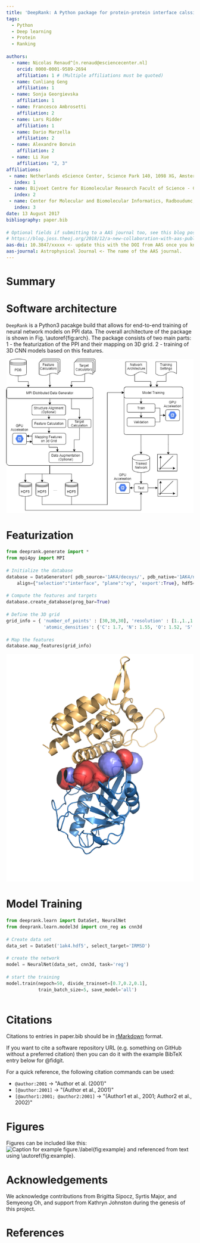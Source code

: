 ```yaml
---
title: 'DeepRank: A Python package for protein-protein interface calssification/ranking using 3D CNN'
tags:
  - Python
  - Deep learning
  - Protein
  - Ranking
  
authors:
  - name: Nicolas Renaud^[n.renaud@esciencecenter.nl]
    orcid: 0000-0001-9589-2694
    affiliation: 1 # (Multiple affiliations must be quoted)
  - name: Cunliang Geng
    affiliation: 1
  - name: Sonja Georgievska
    affiliation: 1
  - name: Francesco Ambrosetti
    affiliation: 2
  - name: Lars Ridder
    affiliation: 1
  - name: Dario Marzella
    affiliation: 2
  - name: Alexandre Bonvin
    affiliation: 2
  - name: Li Xue
    affiliation: "2, 3"
affiliations:
 - name: Netherlands eScience Center, Science Park 140, 1098 XG, Amsterdam, The Netherlands
   index: 1
 - name: Bijvoet Centre for Biomolecular Research Facult of Science - Chemistry, Utrecht Univeristy, Padualaan 8, 3584 CH Utrecht, The Netherlands
   index: 2
 - name: Center for Molecular and Biomolecular Informatics, Radboudumc, Nijmegen, The Neterhlands
   index: 3
date: 13 August 2017
bibliography: paper.bib

# Optional fields if submitting to a AAS journal too, see this blog post:
# https://blog.joss.theoj.org/2018/12/a-new-collaboration-with-aas-publishing
aas-doi: 10.3847/xxxxx <- update this with the DOI from AAS once you know it.
aas-journal: Astrophysical Journal <- The name of the AAS journal.
---
```


# Summary



# Software architecture

`DeepRank` is a Python3 pacakge build that allows for end-to-end training of neural network models on PPI data. The overall architecture of the package is shown in Fig. \autoref{fig:arch}. The package consists of two main parts: 1 - the featurization of the PPI and their mapping on 3D grid. 2 - training of 3D CNN models based on this features.

![Architecture of DeepRank.\label{fig:arch}](soft.png)

# Featurization
```python
from deeprank.generate import *
from mpi4py import MPI

# Initialize the database
database = DataGenerator( pdb_source='1AK4/decoys/', pdb_native='1AK4/native/', pssm_source='1AK4/pssm/',
    align={"selection":"interface", "plane":"xy", 'export':True}, hdf5='1ak4.hdf5', mpi_comm=MPI.COMM_WORLD)

# Compute the features and targets
database.create_database(prog_bar=True)

# Define the 3D grid
grid_info = { 'number_of_points' : [30,30,30], 'resolution' : [1.,1.,1.],
              'atomic_densities': {'C': 1.7, 'N': 1.55, 'O': 1.52, 'S': 1.8}}

# Map the features
database.map_features(grid_info)
```
![Example of Featre in DeepRank.\label{fig:arch}](interface.png)

# Model Training

```python
from deeprank.learn import DataSet, NeuralNet
from deeprank.learn.model3d import cnn_reg as cnn3d

# Create data set
data_set = DataSet('1ak4.hdf5', select_target='IRMSD')

# create the network
model = NeuralNet(data_set, cnn3d, task='reg')

# start the training
model.train(nepoch=50, divide_trainset=[0.7,0.2,0.1],
            train_batch_size=5, save_model='all')
 
```
# Citations

Citations to entries in paper.bib should be in
[rMarkdown](http://rmarkdown.rstudio.com/authoring_bibliographies_and_citations.html)
format.

If you want to cite a software repository URL (e.g. something on GitHub without a preferred
citation) then you can do it with the example BibTeX entry below for @fidgit.

For a quick reference, the following citation commands can be used:
- `@author:2001`  ->  "Author et al. (2001)"
- `[@author:2001]` -> "(Author et al., 2001)"
- `[@author1:2001; @author2:2001]` -> "(Author1 et al., 2001; Author2 et al., 2002)"

# Figures

Figures can be included like this:
![Caption for example figure.\label{fig:example}](figure.png)
and referenced from text using \autoref{fig:example}.

# Acknowledgements

We acknowledge contributions from Brigitta Sipocz, Syrtis Major, and Semyeong
Oh, and support from Kathryn Johnston during the genesis of this project.

# References